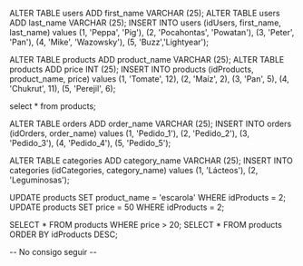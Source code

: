 ALTER TABLE users ADD first_name VARCHAR (25);
ALTER TABLE users ADD last_name VARCHAR (25);
INSERT INTO users (idUsers, first_name, last_name) values 
(1, 'Peppa', 'Pig'),
(2, 'Pocahontas', 'Powatan'),
(3, 'Peter', 'Pan'),
(4, 'Mike', 'Wazowsky'),
(5, 'Buzz','Lightyear');

ALTER TABLE products ADD product_name VARCHAR (25);
ALTER TABLE products ADD price INT (25);
INSERT INTO products (idProducts, product_name, price) values 
(1, 'Tomate', 12),
(2, 'Maíz', 2),
(3, 'Pan', 5),
(4, 'Chukrut', 11),
(5, 'Perejil', 6);

select * from products;

ALTER TABLE orders ADD order_name VARCHAR (25);
INSERT INTO orders (idOrders, order_name) values 
(1, 'Pedido_1'),
(2, 'Pedido_2'),
(3, 'Pedido_3'),
(4, 'Pedido_4'),
(5, 'Pedido_5');

ALTER TABLE categories ADD category_name VARCHAR (25);
INSERT INTO categories (idCategories, category_name) values 
(1, 'Lácteos'),
(2, 'Leguminosas');

UPDATE products SET product_name = 'escarola' WHERE idProducts = 2;
UPDATE products SET price = 50 WHERE idProducts = 2;

SELECT * FROM products WHERE price > 20;
SELECT * FROM products ORDER BY idProducts DESC;


-- No consigo seguir --


